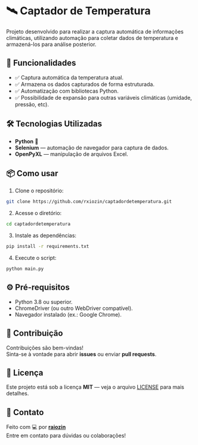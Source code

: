 
# 🛰️ Captador de Temperatura

Projeto desenvolvido para realizar a captura automática de informações climáticas, utilizando automação para coletar dados de temperatura e armazená-los para análise posterior.

## 🚀 Funcionalidades

- ✅ Captura automática da temperatura atual.
- ✅ Armazena os dados capturados de forma estruturada.
- ✅ Automatização com bibliotecas Python.
- ✅ Possibilidade de expansão para outras variáveis climáticas (umidade, pressão, etc).

## 🛠️ Tecnologias Utilizadas

- **Python** 🐍
- **Selenium** — automação de navegador para captura de dados.
- **OpenPyXL** — manipulação de arquivos Excel.

## 📦 Como usar

1. Clone o repositório:

```bash
git clone https://github.com/rxiozin/captadordetemperatura.git
```

2. Acesse o diretório:

```bash
cd captadordetemperatura
```

3. Instale as dependências:

```bash
pip install -r requirements.txt
```

4. Execute o script:

```bash
python main.py
```

## ⚙️ Pré-requisitos

- Python 3.8 ou superior.
- ChromeDriver (ou outro WebDriver compatível).
- Navegador instalado (ex.: Google Chrome).

## 📝 Contribuição

Contribuições são bem-vindas!  
Sinta-se à vontade para abrir **issues** ou enviar **pull requests**.

## 📄 Licença

Este projeto está sob a licença **MIT** — veja o arquivo [LICENSE](LICENSE) para mais detalhes.

## 🤝 Contato

Feito com 💻 por **[raiozin](https://github.com/rxiozin)**  
Entre em contato para dúvidas ou colaborações!
